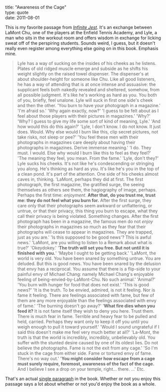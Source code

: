 title: "Awareness of the Cage"  
type: quote  
date: 2011-08-01

This is my favorite passage from *[Infinite Jest][inf]*. It's an exchange between
LaMont Chu, one of the players at the Enfield Tennis Academy, and Lyle, a man
who sits in the workout room and offers wisdom in exchange for licking sweat off
of the perspiring students. Sounds weird, I guess, but it doesn't really even
register among everything else going on in this book. Emphasis mine.

  > Lyle has a way of sucking on the insides of his cheeks as he listens. Plates
  > of old ridged muscle emerge and subside as he shifts his weight slightly on
  > the raised towel dispenser. The dispenser's at about shoulder-height for
  > someone like Chu. Like all good listeners, he has a way of attending that is
  > at once intense and assuasive: the supplicant feels both nakedly revealed
  > and sheltered, somehow, from all possible judgment. It's like he's working
  > as hard as you. You both of you, briefly, feel unalone. Lyle will suck in
  > first one side's cheek and then the other. 'You burn to have your photograph
  > in a magazine.' 'I'm afraid so.' 'Why again exactly, now?' 'I guess to be
  > felt about as I feel about those players with their pictures in magazines.'
  > 'Why?' 'Why? I guess to give my life some sort of kind of meaning, Lyle.'
  > 'And how would this do this again?' 'Lyle, I don't know. I do not know. It
  > just does. Would. Why else would I burn like this, clip secret pictures, not
  > take risks, not sleep or pee?' 'You feel these men with their photographs in
  > magazines care deeply about having their photographs in magazines. Derive
  > immense meaning.' 'I do. They must. I would. Else why would I burn like this
  > to feel as they feel?' 'The meaning they feel, you mean. From the fame.'
  > 'Lyle, don't they?' Lyle sucks his cheeks. It's not like he's condescending
  > or stringing you along. He's thinking as hard as you. It's like he's you in
  > the top of a clean pond. It's part of the attention. One side of his cheeks
  > almost caves in, thinking. 'LaMont, perhaps they did at first. The first
  > photograph, the first magazine, the gratified surge, the seeing themselves
  > as others see them, the hagiography of image, perhaps. Perhaps the first
  > time: *enjoyment*. **After that, do you trust me, trust me: they do not feel
  > what you burn for.** After the first surge, they care only that their
  > photographs seem awkward or unflattering, or untrue, or that their privacy,
  > this thing you burn to escape, what they call their privacy is being
  > violated. Something changes. After the first photograph has been in a
  > magazine, the famous men do not *enjoy* their photographs in magazines so
  > much as they fear that their photographs will cease to appear in magazines.
  > They are trapped, just as you are.' 'ls this supposed to be good news'? This
  > is awful news.' 'LaMont, are you willing to listen to a Remark about what is
  > true?' 'Okeydokey.' '**The truth will set you free. But not until it is
  > finished with you.**' 'Maybe I ought to be getting back.' 'LaMont, the world
  > is very old. You have been snared by something untrue. You are deluded. But
  > this is good news. You have been snared by the delusion that envy has a
  > reciprocal. You assume that there is a flip-side to your painful envy of
  > Michael Chang: namely Michael Chang's enjoyable feeling of
  > being-envied-by-LaMont-Chu. No such animal.' 'Animal?' 'You burn with hunger
  > for food that does not exist.' 'This is good news?' 'It is the truth. To be
  > envied, admired, is not it feeling. Nor is fame it feeling. There are
  > feelings associated with fame, but few of them are any more enjoyable than
  > the feelings associated with envy of fame.' 'The burning doesn't go away?'
  > '**What fire dies when you feed it?** It is not fame itself they wish to deny
  > you here. Trust them. There is much fear in fame. Terrible and heavy fear to
  > be pulled and held, carried. Perhaps they want only to keep it off you until
  > you weigh enough to pull it toward yourself.' 'Would I sound ungrateful if I
  > said this doesn't make me feel very much better at all?' 'La-Mont, the truth
  > is that the world is incredibly, incredibly, unbelievably old. You suffer
  > with the stunted desire caused by one of its oldest lies. Do not believe the
  > photographs. Fame is not the exit from any cage.' 'So I'm stuck in the cage
  > from either side. Fame or tortured envy of fame. There's no way out.' '**You
  > might consider how escape from a cage must surely require, foremost,
  > awareness of the fact of the cage.** And I believe I see a drop on your
  > temple, right... there. ...' Etc.

That's an actual [single paragraph][quo] in the book. Whether or not you enjoy
this passage says a lot about whether or not you'd enjoy the book as a whole.

  [inf]: http://en.wikipedia.org/wiki/Infinite_Jest
  [quo]: http://books.google.com/books?id=Nhe2yvx6hP8C&lpg=PT376&ots=K2GuVg-2sc&pg=PT198#v=onepage&q&f=false
